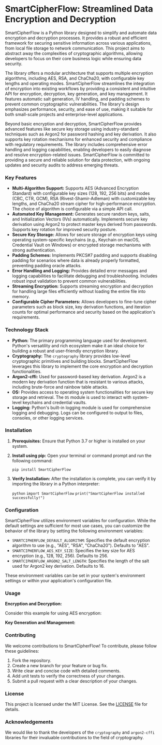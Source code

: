 # SmartCipherFlow: Streamlined Data Encryption and Decryption

SmartCipherFlow is a Python library designed to simplify and automate data encryption and decryption processes. It provides a robust and efficient framework for securing sensitive information across various applications, from local file storage to network communication. This project aims to abstract away the complexities of cryptographic algorithms, allowing developers to focus on their core business logic while ensuring data security.

The library offers a modular architecture that supports multiple encryption algorithms, including AES, RSA, and ChaCha20, with configurable key lengths and operating modes. SmartCipherFlow streamlines the integration of encryption into existing workflows by providing a consistent and intuitive API for encryption, decryption, key generation, and key management. It features automatic salt generation, IV handling, and padding schemes to prevent common cryptographic vulnerabilities. The library's design emphasizes performance, security, and ease of use, making it suitable for both small-scale projects and enterprise-level applications.

Beyond basic encryption and decryption, SmartCipherFlow provides advanced features like secure key storage using industry-standard techniques such as Argon2 for password hashing and key derivation. It also supports key rotation mechanisms for enhanced security and compliance with regulatory requirements. The library includes comprehensive error handling and logging capabilities, enabling developers to easily diagnose and resolve encryption-related issues. SmartCipherFlow is committed to providing a secure and reliable solution for data protection, with ongoing updates and security audits to address emerging threats.

### Key Features

*   **Multi-Algorithm Support:** Supports AES (Advanced Encryption Standard) with configurable key sizes (128, 192, 256 bits) and modes (CBC, CTR, GCM), RSA (Rivest-Shamir-Adleman) with customizable key lengths, and ChaCha20 stream cipher for high-performance encryption. The choice of algorithm is configurable via a simple API call.
*   **Automated Key Management:** Generates secure random keys, salts, and Initialization Vectors (IVs) automatically. Implements secure key derivation using Argon2 to protect master keys derived from passwords. Supports key rotation for improved security posture.
*   **Secure Key Storage:** Allows for secure storage of encryption keys using operating system-specific keychains (e.g., Keychain on macOS, Credential Vault on Windows) or encrypted storage mechanisms with strong authentication.
*   **Padding Schemes:** Implements PKCS#7 padding and supports disabling padding for scenarios where data is already properly formatted, preventing padding oracle attacks.
*   **Error Handling and Logging:** Provides detailed error messages and logging capabilities to facilitate debugging and troubleshooting. Includes robust input validation to prevent common vulnerabilities.
*   **Streaming Encryption:** Supports streaming encryption and decryption for handling large files efficiently without loading the entire file into memory.
*   **Configurable Cipher Parameters:** Allows developers to fine-tune cipher parameters such as block size, key derivation functions, and iteration counts for optimal performance and security based on the application's requirements.

### Technology Stack

*   **Python:** The primary programming language used for development. Python's versatility and rich ecosystem make it an ideal choice for building a robust and user-friendly encryption library.
*   **Cryptography:** The `cryptography` library provides low-level cryptographic primitives and building blocks. SmartCipherFlow leverages this library to implement the core encryption and decryption functionalities.
*   **Argon2-cffi:** Used for password-based key derivation. Argon2 is a modern key derivation function that is resistant to various attacks, including brute-force and rainbow table attacks.
*   **OS:** Provides access to operating system functionalities for secure key storage and retrieval. The `OS` module is used to interact with system-level keychains and credential vaults.
*   **Logging:** Python's built-in logging module is used for comprehensive logging and debugging. Logs can be configured to output to files, consoles, or other logging services.

### Installation

1.  **Prerequisites:** Ensure that Python 3.7 or higher is installed on your system.

2.  **Install using pip:** Open your terminal or command prompt and run the following command:

    `pip install SmartCipherFlow`

3.  **Verify Installation:** After the installation is complete, you can verify it by importing the library in a Python interpreter:

    `python`
    `import SmartCipherFlow`
    `print("SmartCipherFlow installed successfully!")`

### Configuration

SmartCipherFlow utilizes environment variables for configuration. While the default settings are sufficient for most use cases, you can customize the behavior of the library by setting the following environment variables:

*   `SMARTCIPHERFLOW_DEFAULT_ALGORITHM`: Specifies the default encryption algorithm to use (e.g., "AES", "RSA", "ChaCha20"). Defaults to "AES".
*   `SMARTCIPHERFLOW_AES_KEY_SIZE`: Specifies the key size for AES encryption (e.g., 128, 192, 256). Defaults to 256.
*   `SMARTCIPHERFLOW_ARGON2_SALT_LENGTH`: Specifies the length of the salt used for Argon2 key derivation. Defaults to 16.

These environment variables can be set in your system's environment settings or within your application's configuration file.

### Usage

**Encryption and Decryption:**

Consider this example for using AES encryption:



**Key Generation and Management:**



### Contributing

We welcome contributions to SmartCipherFlow! To contribute, please follow these guidelines:

1.  Fork the repository.
2.  Create a new branch for your feature or bug fix.
3.  Write clear and concise code with detailed comments.
4.  Add unit tests to verify the correctness of your changes.
5.  Submit a pull request with a clear description of your changes.

### License

This project is licensed under the MIT License. See the [LICENSE](https://github.com/jjfhwang/SmartCipherFlow/blob/main/LICENSE) file for details.

### Acknowledgements

We would like to thank the developers of the `cryptography` and `argon2-cffi` libraries for their invaluable contributions to the field of cryptography.